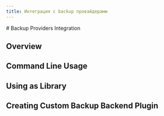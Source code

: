 ```yaml
---
title: Интеграция с backup провайдерами
---
```

<gtranslate-io>
# Backup Providers Integration

## Overview

## Command Line Usage

## Using as Library

## Creating Custom Backup Backend Plugin
</gtranslate-io>